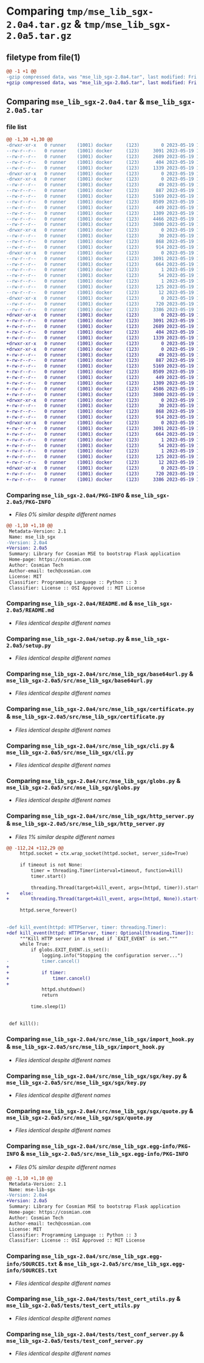 # Comparing `tmp/mse_lib_sgx-2.0a4.tar.gz` & `tmp/mse_lib_sgx-2.0a5.tar.gz`

## filetype from file(1)

```diff
@@ -1 +1 @@
-gzip compressed data, was "mse_lib_sgx-2.0a4.tar", last modified: Fri May 19 14:07:54 2023, max compression
+gzip compressed data, was "mse_lib_sgx-2.0a5.tar", last modified: Fri May 19 14:36:54 2023, max compression
```

## Comparing `mse_lib_sgx-2.0a4.tar` & `mse_lib_sgx-2.0a5.tar`

### file list

```diff
@@ -1,30 +1,30 @@
-drwxr-xr-x   0 runner    (1001) docker     (123)        0 2023-05-19 14:07:54.898920 mse_lib_sgx-2.0a4/
--rw-r--r--   0 runner    (1001) docker     (123)     3091 2023-05-19 14:07:54.898920 mse_lib_sgx-2.0a4/PKG-INFO
--rw-r--r--   0 runner    (1001) docker     (123)     2689 2023-05-19 14:07:06.000000 mse_lib_sgx-2.0a4/README.md
--rw-r--r--   0 runner    (1001) docker     (123)      404 2023-05-19 14:07:54.898920 mse_lib_sgx-2.0a4/setup.cfg
--rw-r--r--   0 runner    (1001) docker     (123)     1339 2023-05-19 14:07:06.000000 mse_lib_sgx-2.0a4/setup.py
-drwxr-xr-x   0 runner    (1001) docker     (123)        0 2023-05-19 14:07:54.894920 mse_lib_sgx-2.0a4/src/
-drwxr-xr-x   0 runner    (1001) docker     (123)        0 2023-05-19 14:07:54.898920 mse_lib_sgx-2.0a4/src/mse_lib_sgx/
--rw-r--r--   0 runner    (1001) docker     (123)       49 2023-05-19 14:07:06.000000 mse_lib_sgx-2.0a4/src/mse_lib_sgx/__init__.py
--rw-r--r--   0 runner    (1001) docker     (123)      887 2023-05-19 14:07:06.000000 mse_lib_sgx-2.0a4/src/mse_lib_sgx/base64url.py
--rw-r--r--   0 runner    (1001) docker     (123)     5169 2023-05-19 14:07:06.000000 mse_lib_sgx-2.0a4/src/mse_lib_sgx/certificate.py
--rw-r--r--   0 runner    (1001) docker     (123)     8509 2023-05-19 14:07:06.000000 mse_lib_sgx-2.0a4/src/mse_lib_sgx/cli.py
--rw-r--r--   0 runner    (1001) docker     (123)      449 2023-05-19 14:07:06.000000 mse_lib_sgx-2.0a4/src/mse_lib_sgx/error.py
--rw-r--r--   0 runner    (1001) docker     (123)     1309 2023-05-19 14:07:06.000000 mse_lib_sgx-2.0a4/src/mse_lib_sgx/globs.py
--rw-r--r--   0 runner    (1001) docker     (123)     4466 2023-05-19 14:07:06.000000 mse_lib_sgx-2.0a4/src/mse_lib_sgx/http_server.py
--rw-r--r--   0 runner    (1001) docker     (123)     3800 2023-05-19 14:07:06.000000 mse_lib_sgx-2.0a4/src/mse_lib_sgx/import_hook.py
-drwxr-xr-x   0 runner    (1001) docker     (123)        0 2023-05-19 14:07:54.898920 mse_lib_sgx-2.0a4/src/mse_lib_sgx/sgx/
--rw-r--r--   0 runner    (1001) docker     (123)       30 2023-05-19 14:07:06.000000 mse_lib_sgx-2.0a4/src/mse_lib_sgx/sgx/__init__.py
--rw-r--r--   0 runner    (1001) docker     (123)      868 2023-05-19 14:07:06.000000 mse_lib_sgx-2.0a4/src/mse_lib_sgx/sgx/key.py
--rw-r--r--   0 runner    (1001) docker     (123)      914 2023-05-19 14:07:06.000000 mse_lib_sgx-2.0a4/src/mse_lib_sgx/sgx/quote.py
-drwxr-xr-x   0 runner    (1001) docker     (123)        0 2023-05-19 14:07:54.898920 mse_lib_sgx-2.0a4/src/mse_lib_sgx.egg-info/
--rw-r--r--   0 runner    (1001) docker     (123)     3091 2023-05-19 14:07:54.000000 mse_lib_sgx-2.0a4/src/mse_lib_sgx.egg-info/PKG-INFO
--rw-r--r--   0 runner    (1001) docker     (123)      664 2023-05-19 14:07:54.000000 mse_lib_sgx-2.0a4/src/mse_lib_sgx.egg-info/SOURCES.txt
--rw-r--r--   0 runner    (1001) docker     (123)        1 2023-05-19 14:07:54.000000 mse_lib_sgx-2.0a4/src/mse_lib_sgx.egg-info/dependency_links.txt
--rw-r--r--   0 runner    (1001) docker     (123)       54 2023-05-19 14:07:54.000000 mse_lib_sgx-2.0a4/src/mse_lib_sgx.egg-info/entry_points.txt
--rw-r--r--   0 runner    (1001) docker     (123)        1 2023-05-19 14:07:54.000000 mse_lib_sgx-2.0a4/src/mse_lib_sgx.egg-info/not-zip-safe
--rw-r--r--   0 runner    (1001) docker     (123)      125 2023-05-19 14:07:54.000000 mse_lib_sgx-2.0a4/src/mse_lib_sgx.egg-info/requires.txt
--rw-r--r--   0 runner    (1001) docker     (123)       12 2023-05-19 14:07:54.000000 mse_lib_sgx-2.0a4/src/mse_lib_sgx.egg-info/top_level.txt
-drwxr-xr-x   0 runner    (1001) docker     (123)        0 2023-05-19 14:07:54.898920 mse_lib_sgx-2.0a4/tests/
--rw-r--r--   0 runner    (1001) docker     (123)      720 2023-05-19 14:07:06.000000 mse_lib_sgx-2.0a4/tests/test_cert_utils.py
--rw-r--r--   0 runner    (1001) docker     (123)     3386 2023-05-19 14:07:06.000000 mse_lib_sgx-2.0a4/tests/test_conf_server.py
+drwxr-xr-x   0 runner    (1001) docker     (123)        0 2023-05-19 14:36:54.678262 mse_lib_sgx-2.0a5/
+-rw-r--r--   0 runner    (1001) docker     (123)     3091 2023-05-19 14:36:54.678262 mse_lib_sgx-2.0a5/PKG-INFO
+-rw-r--r--   0 runner    (1001) docker     (123)     2689 2023-05-19 14:36:10.000000 mse_lib_sgx-2.0a5/README.md
+-rw-r--r--   0 runner    (1001) docker     (123)      404 2023-05-19 14:36:54.682262 mse_lib_sgx-2.0a5/setup.cfg
+-rw-r--r--   0 runner    (1001) docker     (123)     1339 2023-05-19 14:36:10.000000 mse_lib_sgx-2.0a5/setup.py
+drwxr-xr-x   0 runner    (1001) docker     (123)        0 2023-05-19 14:36:54.678262 mse_lib_sgx-2.0a5/src/
+drwxr-xr-x   0 runner    (1001) docker     (123)        0 2023-05-19 14:36:54.678262 mse_lib_sgx-2.0a5/src/mse_lib_sgx/
+-rw-r--r--   0 runner    (1001) docker     (123)       49 2023-05-19 14:36:10.000000 mse_lib_sgx-2.0a5/src/mse_lib_sgx/__init__.py
+-rw-r--r--   0 runner    (1001) docker     (123)      887 2023-05-19 14:36:10.000000 mse_lib_sgx-2.0a5/src/mse_lib_sgx/base64url.py
+-rw-r--r--   0 runner    (1001) docker     (123)     5169 2023-05-19 14:36:10.000000 mse_lib_sgx-2.0a5/src/mse_lib_sgx/certificate.py
+-rw-r--r--   0 runner    (1001) docker     (123)     8509 2023-05-19 14:36:10.000000 mse_lib_sgx-2.0a5/src/mse_lib_sgx/cli.py
+-rw-r--r--   0 runner    (1001) docker     (123)      449 2023-05-19 14:36:10.000000 mse_lib_sgx-2.0a5/src/mse_lib_sgx/error.py
+-rw-r--r--   0 runner    (1001) docker     (123)     1309 2023-05-19 14:36:10.000000 mse_lib_sgx-2.0a5/src/mse_lib_sgx/globs.py
+-rw-r--r--   0 runner    (1001) docker     (123)     4586 2023-05-19 14:36:10.000000 mse_lib_sgx-2.0a5/src/mse_lib_sgx/http_server.py
+-rw-r--r--   0 runner    (1001) docker     (123)     3800 2023-05-19 14:36:10.000000 mse_lib_sgx-2.0a5/src/mse_lib_sgx/import_hook.py
+drwxr-xr-x   0 runner    (1001) docker     (123)        0 2023-05-19 14:36:54.678262 mse_lib_sgx-2.0a5/src/mse_lib_sgx/sgx/
+-rw-r--r--   0 runner    (1001) docker     (123)       30 2023-05-19 14:36:10.000000 mse_lib_sgx-2.0a5/src/mse_lib_sgx/sgx/__init__.py
+-rw-r--r--   0 runner    (1001) docker     (123)      868 2023-05-19 14:36:10.000000 mse_lib_sgx-2.0a5/src/mse_lib_sgx/sgx/key.py
+-rw-r--r--   0 runner    (1001) docker     (123)      914 2023-05-19 14:36:10.000000 mse_lib_sgx-2.0a5/src/mse_lib_sgx/sgx/quote.py
+drwxr-xr-x   0 runner    (1001) docker     (123)        0 2023-05-19 14:36:54.678262 mse_lib_sgx-2.0a5/src/mse_lib_sgx.egg-info/
+-rw-r--r--   0 runner    (1001) docker     (123)     3091 2023-05-19 14:36:54.000000 mse_lib_sgx-2.0a5/src/mse_lib_sgx.egg-info/PKG-INFO
+-rw-r--r--   0 runner    (1001) docker     (123)      664 2023-05-19 14:36:54.000000 mse_lib_sgx-2.0a5/src/mse_lib_sgx.egg-info/SOURCES.txt
+-rw-r--r--   0 runner    (1001) docker     (123)        1 2023-05-19 14:36:54.000000 mse_lib_sgx-2.0a5/src/mse_lib_sgx.egg-info/dependency_links.txt
+-rw-r--r--   0 runner    (1001) docker     (123)       54 2023-05-19 14:36:54.000000 mse_lib_sgx-2.0a5/src/mse_lib_sgx.egg-info/entry_points.txt
+-rw-r--r--   0 runner    (1001) docker     (123)        1 2023-05-19 14:36:54.000000 mse_lib_sgx-2.0a5/src/mse_lib_sgx.egg-info/not-zip-safe
+-rw-r--r--   0 runner    (1001) docker     (123)      125 2023-05-19 14:36:54.000000 mse_lib_sgx-2.0a5/src/mse_lib_sgx.egg-info/requires.txt
+-rw-r--r--   0 runner    (1001) docker     (123)       12 2023-05-19 14:36:54.000000 mse_lib_sgx-2.0a5/src/mse_lib_sgx.egg-info/top_level.txt
+drwxr-xr-x   0 runner    (1001) docker     (123)        0 2023-05-19 14:36:54.678262 mse_lib_sgx-2.0a5/tests/
+-rw-r--r--   0 runner    (1001) docker     (123)      720 2023-05-19 14:36:10.000000 mse_lib_sgx-2.0a5/tests/test_cert_utils.py
+-rw-r--r--   0 runner    (1001) docker     (123)     3386 2023-05-19 14:36:10.000000 mse_lib_sgx-2.0a5/tests/test_conf_server.py
```

### Comparing `mse_lib_sgx-2.0a4/PKG-INFO` & `mse_lib_sgx-2.0a5/PKG-INFO`

 * *Files 0% similar despite different names*

```diff
@@ -1,10 +1,10 @@
 Metadata-Version: 2.1
 Name: mse_lib_sgx
-Version: 2.0a4
+Version: 2.0a5
 Summary: Library for Cosmian MSE to bootstrap Flask application
 Home-page: https://cosmian.com
 Author: Cosmian Tech
 Author-email: tech@cosmian.com
 License: MIT
 Classifier: Programming Language :: Python :: 3
 Classifier: License :: OSI Approved :: MIT License
```

### Comparing `mse_lib_sgx-2.0a4/README.md` & `mse_lib_sgx-2.0a5/README.md`

 * *Files identical despite different names*

### Comparing `mse_lib_sgx-2.0a4/setup.py` & `mse_lib_sgx-2.0a5/setup.py`

 * *Files identical despite different names*

### Comparing `mse_lib_sgx-2.0a4/src/mse_lib_sgx/base64url.py` & `mse_lib_sgx-2.0a5/src/mse_lib_sgx/base64url.py`

 * *Files identical despite different names*

### Comparing `mse_lib_sgx-2.0a4/src/mse_lib_sgx/certificate.py` & `mse_lib_sgx-2.0a5/src/mse_lib_sgx/certificate.py`

 * *Files identical despite different names*

### Comparing `mse_lib_sgx-2.0a4/src/mse_lib_sgx/cli.py` & `mse_lib_sgx-2.0a5/src/mse_lib_sgx/cli.py`

 * *Files identical despite different names*

### Comparing `mse_lib_sgx-2.0a4/src/mse_lib_sgx/globs.py` & `mse_lib_sgx-2.0a5/src/mse_lib_sgx/globs.py`

 * *Files identical despite different names*

### Comparing `mse_lib_sgx-2.0a4/src/mse_lib_sgx/http_server.py` & `mse_lib_sgx-2.0a5/src/mse_lib_sgx/http_server.py`

 * *Files 1% similar despite different names*

```diff
@@ -112,24 +112,29 @@
     httpd.socket = ctx.wrap_socket(httpd.socket, server_side=True)
 
     if timeout is not None:
         timer = threading.Timer(interval=timeout, function=kill)
         timer.start()
 
         threading.Thread(target=kill_event, args=(httpd, timer)).start()
+    else:
+        threading.Thread(target=kill_event, args=(httpd, None)).start()
 
     httpd.serve_forever()
 
 
-def kill_event(httpd: HTTPServer, timer: threading.Timer):
+def kill_event(httpd: HTTPServer, timer: Optional[threading.Timer]):
     """Kill HTTP server in a thread if `EXIT_EVENT` is set."""
     while True:
         if globs.EXIT_EVENT.is_set():
             logging.info("Stopping the configuration server...")
-            timer.cancel()
+
+            if timer:
+                timer.cancel()
+
             httpd.shutdown()
             return
 
         time.sleep(1)
 
 
 def kill():
```

### Comparing `mse_lib_sgx-2.0a4/src/mse_lib_sgx/import_hook.py` & `mse_lib_sgx-2.0a5/src/mse_lib_sgx/import_hook.py`

 * *Files identical despite different names*

### Comparing `mse_lib_sgx-2.0a4/src/mse_lib_sgx/sgx/key.py` & `mse_lib_sgx-2.0a5/src/mse_lib_sgx/sgx/key.py`

 * *Files identical despite different names*

### Comparing `mse_lib_sgx-2.0a4/src/mse_lib_sgx/sgx/quote.py` & `mse_lib_sgx-2.0a5/src/mse_lib_sgx/sgx/quote.py`

 * *Files identical despite different names*

### Comparing `mse_lib_sgx-2.0a4/src/mse_lib_sgx.egg-info/PKG-INFO` & `mse_lib_sgx-2.0a5/src/mse_lib_sgx.egg-info/PKG-INFO`

 * *Files 0% similar despite different names*

```diff
@@ -1,10 +1,10 @@
 Metadata-Version: 2.1
 Name: mse-lib-sgx
-Version: 2.0a4
+Version: 2.0a5
 Summary: Library for Cosmian MSE to bootstrap Flask application
 Home-page: https://cosmian.com
 Author: Cosmian Tech
 Author-email: tech@cosmian.com
 License: MIT
 Classifier: Programming Language :: Python :: 3
 Classifier: License :: OSI Approved :: MIT License
```

### Comparing `mse_lib_sgx-2.0a4/src/mse_lib_sgx.egg-info/SOURCES.txt` & `mse_lib_sgx-2.0a5/src/mse_lib_sgx.egg-info/SOURCES.txt`

 * *Files identical despite different names*

### Comparing `mse_lib_sgx-2.0a4/tests/test_cert_utils.py` & `mse_lib_sgx-2.0a5/tests/test_cert_utils.py`

 * *Files identical despite different names*

### Comparing `mse_lib_sgx-2.0a4/tests/test_conf_server.py` & `mse_lib_sgx-2.0a5/tests/test_conf_server.py`

 * *Files identical despite different names*

